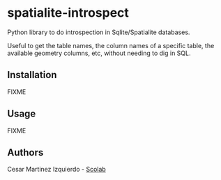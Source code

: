 # spatialite-introspect
Python library to do introspection in Sqlite/Spatialite databases.

Useful to get the table names, the column names of a specific table, the available geometry columns, etc, without needing to dig in SQL.

## Installation

FIXME

## Usage

FIXME


## Authors

Cesar Martinez Izquierdo - [Scolab](http://scolab.es)
